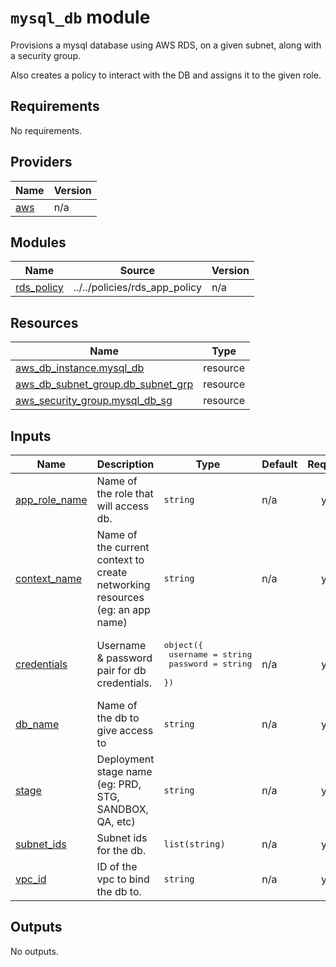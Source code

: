 # `mysql_db` module

Provisions a mysql database using AWS RDS, on a given subnet, along with a security group.

Also creates a policy to interact with the DB and assigns it to the given role.

## Requirements

No requirements.

## Providers

| Name                                             | Version |
| ------------------------------------------------ | ------- |
| <a name="provider_aws"></a> [aws](#provider_aws) | n/a     |

## Modules

| Name                                                              | Source                        | Version |
| ----------------------------------------------------------------- | ----------------------------- | ------- |
| <a name="module_rds_policy"></a> [rds_policy](#module_rds_policy) | ../../policies/rds_app_policy | n/a     |

## Resources

| Name                                                                                                                             | Type     |
| -------------------------------------------------------------------------------------------------------------------------------- | -------- |
| [aws_db_instance.mysql_db](https://registry.terraform.io/providers/hashicorp/aws/latest/docs/resources/db_instance)              | resource |
| [aws_db_subnet_group.db_subnet_grp](https://registry.terraform.io/providers/hashicorp/aws/latest/docs/resources/db_subnet_group) | resource |
| [aws_security_group.mysql_db_sg](https://registry.terraform.io/providers/hashicorp/aws/latest/docs/resources/security_group)     | resource |

## Inputs

| Name                                                                     | Description                                                                  | Type                                                                   | Default | Required |
| ------------------------------------------------------------------------ | ---------------------------------------------------------------------------- | ---------------------------------------------------------------------- | ------- | :------: |
| <a name="input_app_role_name"></a> [app_role_name](#input_app_role_name) | Name of the role that will access db.                                        | `string`                                                               | n/a     |   yes    |
| <a name="input_context_name"></a> [context_name](#input_context_name)    | Name of the current context to create networking resources (eg: an app name) | `string`                                                               | n/a     |   yes    |
| <a name="input_credentials"></a> [credentials](#input_credentials)       | Username & password pair for db credentials.                                 | <pre>object({<br> username = string<br> password = string<br> })</pre> | n/a     |   yes    |
| <a name="input_db_name"></a> [db_name](#input_db_name)                   | Name of the db to give access to                                             | `string`                                                               | n/a     |   yes    |
| <a name="input_stage"></a> [stage](#input_stage)                         | Deployment stage name (eg: PRD, STG, SANDBOX, QA, etc)                       | `string`                                                               | n/a     |   yes    |
| <a name="input_subnet_ids"></a> [subnet_ids](#input_subnet_ids)          | Subnet ids for the db.                                                       | `list(string)`                                                         | n/a     |   yes    |
| <a name="input_vpc_id"></a> [vpc_id](#input_vpc_id)                      | ID of the vpc to bind the db to.                                             | `string`                                                               | n/a     |   yes    |

## Outputs

No outputs.

